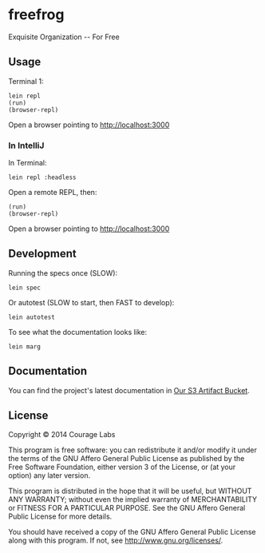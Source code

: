 # freefrog

Exquisite Organization -- For Free

## Usage

Terminal 1:

    lein repl
    (run)
    (browser-repl)
    
Open a browser pointing to [http://localhost:3000](http://localhost:3000)    

### In IntelliJ
    
In Terminal:    

    lein repl :headless
    
Open a remote REPL, then:

    (run)
    (browser-repl)
    
Open a browser pointing to [http://localhost:3000](http://localhost:3000)
    
## Development
    
Running the specs once (SLOW):

    lein spec
    
Or autotest (SLOW to start, then FAST to develop):
    
    lein autotest
    
To see what the documentation looks like:
    
    lein marg
    
## Documentation
    
You can find the project's latest documentation in 
[Our S3 Artifact Bucket](http://s3.amazonaws.com/freefrog/docs/uberdoc.html).   

## License

Copyright © 2014 Courage Labs

This program is free software: you can redistribute it and/or modify
it under the terms of the GNU Affero General Public License as published by
the Free Software Foundation, either version 3 of the License, or
(at your option) any later version.

This program is distributed in the hope that it will be useful,
but WITHOUT ANY WARRANTY; without even the implied warranty of
MERCHANTABILITY or FITNESS FOR A PARTICULAR PURPOSE.  See the
GNU Affero General Public License for more details.

You should have received a copy of the GNU Affero General Public License
along with this program.  If not, see <http://www.gnu.org/licenses/>.
